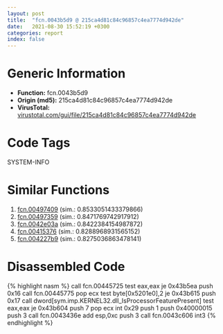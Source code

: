 ```yaml
---
layout: post
title:  "fcn.0043b5d9 @ 215ca4d81c84c96857c4ea7774d942de"
date:   2021-08-30 15:52:19 +0300
categories: report
index: false
---
```


# Generic Information
- **Function:** fcn.0043b5d9
- **Origin (md5):** 215ca4d81c84c96857c4ea7774d942de
- **VirusTotal:** [virustotal.com/gui/file/215ca4d81c84c96857c4ea7774d942de][virustotal_ref]

# Code Tags
<span class="tag" id="SYSTEM-INFO">SYSTEM-INFO</span>


# Similar Functions

1. [fcn.00497409][similar_1_ref] (sim.: 0.8533051433379866)
2. [fcn.00497359][similar_2_ref] (sim.: 0.8471769742917912)
3. [fcn.0042e03a][similar_3_ref] (sim.: 0.8422384154987872)
4. [fcn.00415376][similar_4_ref] (sim.: 0.8288968931565152)
5. [fcn.004227b9][similar_5_ref] (sim.: 0.8275036863478141)


# Disassembled Code

{% highlight nasm %}
call fcn.00445725
test eax,eax
je 0x43b5ea
push 0x16
call fcn.00445775
pop ecx
test byte[0x5201e0],2
je 0x43b615
push 0x17
call dword[sym.imp.KERNEL32.dll_IsProcessorFeaturePresent]
test eax,eax
je 0x43b604
push 7
pop ecx
int 0x29
push 1
push 0x40000015
push 3
call fcn.0043436e
add esp,0xc
push 3
call fcn.0043c606
int3 
{% endhighlight %}


[similar_1_ref]: /report/fcn.00497409@ba63c5f75a2177720b184529dbf918cf
[similar_2_ref]: /report/fcn.00497359@843c4207147f5bab0e104024677fd9ec
[similar_3_ref]: /report/fcn.0042e03a@065d95e046989885ac0aa05648eeda39
[similar_4_ref]: /report/fcn.00415376@33755acdcc496b7cf141bfd1caed6919
[similar_5_ref]: /report/fcn.004227b9@904632a6b6e163fc4d63e2f491aa772b
[virustotal_ref]: https://www.virustotal.com/gui/file/215ca4d81c84c96857c4ea7774d942de